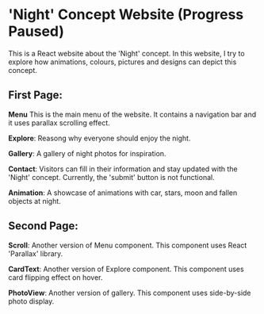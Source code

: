 
# 'Night' Concept Website (Progress Paused)

This is a React website about the 'Night' concept. In this website, I try to explore how animations, colours, pictures and designs can depict this concept.

## First Page:
<strong>Menu</strong>
This is the main menu of the website. It contains a navigation bar and it uses parallax scrolling effect.

<strong>Explore</strong>:
Reasong why everyone should enjoy the night.

<strong>Gallery</strong>:
A gallery of night photos for inspiration.

<strong>Contact</strong>: 
Visitors can fill in their information and stay updated with the 'Night' concept. Currently, the 'submit' button is not functional.

<strong>Animation</strong>:
A showcase of animations with car, stars, moon and fallen objects at night.

## Second Page:
<strong>Scroll</strong>:
Another version of Menu component. This component uses React 'Parallax' library.

<strong>CardText</strong>:
Another version of Explore component. This component uses card flipping effect on hover.

<strong>PhotoView</strong>:
Another version of gallery. This component uses side-by-side photo display.
